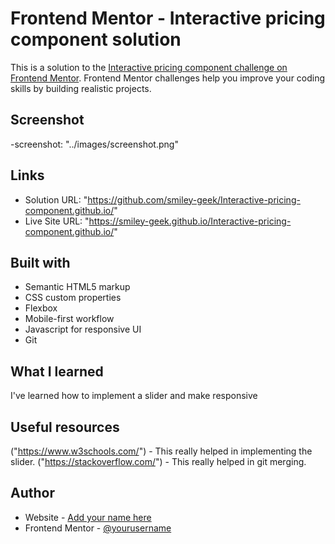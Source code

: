 # Frontend Mentor - Interactive pricing component solution

This is a solution to the [Interactive pricing component challenge on Frontend Mentor](https://www.frontendmentor.io/challenges/interactive-pricing-component-t0m8PIyY8). Frontend Mentor challenges help you improve your coding skills by building realistic projects. 


## Screenshot
 -screenshot: "../images/screenshot.png"

## Links

- Solution URL: "https://github.com/smiley-geek/Interactive-pricing-component.github.io/"
- Live Site URL: "https://smiley-geek.github.io/Interactive-pricing-component.github.io/"


## Built with

- Semantic HTML5 markup
- CSS custom properties
- Flexbox
- Mobile-first workflow
- Javascript for responsive UI
- Git


## What I learned
I've learned how to implement a slider and make responsive

## Useful resources
("https://www.w3schools.com/") - This really helped in implementing the slider.
("https://stackoverflow.com/") - This really helped in git merging.

## Author

- Website - [Add your name here](https://www.your-site.com)
- Frontend Mentor - [@yourusername](https://smiley-geek.github.io/Interactive-pricing-component.github.io/)